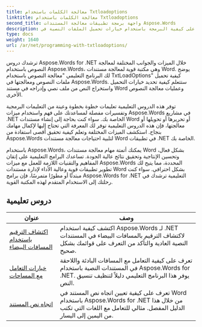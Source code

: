 ```yaml
---
title: معالجة الكلمات باستخدام Txtloadoptions
linktitle: معالجة الكلمات باستخدام Txtloadoptions
second_title: واجهة برمجة تطبيقات معالجة المستندات Aspose.Words
description: تعرف على كيفية البرمجة باستخدام خيارات تحميل الملفات النصية في Aspose.Words for .NET. تعرف على كيفية تحديد الترميز وتجاهل الأحرف غير المعروفة والتعامل مع فواصل الأسطر والمزيد من خلال دروس تعليمية خطوة بخطوة وعينة من التعليمات البرمجية بلغة C#.
type: docs
weight: 1640
url: /ar/net/programming-with-txtloadoptions/
---
```

ترشدك دروس Aspose.Words for .NET خلال الميزات والجوانب المختلفة لمعالجة النصوص باستخدام Aspose.Words، وهي مكتبة قوية لمعالجة مستندات Word. يوضح لك البرنامج التعليمي "معالجة النصوص باستخدام TxtLoadOptions" كيفية تحميل ملفات النصوص ومعالجتها في Aspose.Words. ستتعلم كيفية تحديد خيارات التحميل واستخراج النص من ملف نصي وإدراجه في مستند Word وعمليات معالجة النصوص الأخرى.

توفر هذه الدروس التعليمية تعليمات خطوة بخطوة وعينة من التعليمات البرمجية وتفسيرات مفصلة لمساعدتك على فهم واستخدام ميزات Aspose.Words في مشاريع .NET الخاصة بك. سواء كنت بحاجة إلى إنشاء مستندات Word أو تحريرها أو تحويلها أو معالجتها، فإن هذه الدروس التعليمية توفر لك المعرفة التي تحتاج إليها لإكمال مهامك بنجاح. استكشف الميزات المختلفة وتعلم كيفية تحقيق أقصى استفادة من Aspose.Words لتلبية احتياجات معالجة مستندات Word في تطبيقات .NET الخاصة بك.

باستخدام Aspose.Words، يمكنك أتمتة مهام معالجة مستندات Word بشكل فعال، وتحسين الإنتاجية وتحقيق نتائج عالية الجودة. تساعدك البرامج التعليمية على إتقان المفاهيم والتقنيات اللازمة للعمل مع ميزات Aspose.Words المحددة، مما يتيح لك تطوير تطبيقات قوية وعالية الأداء لإدارة مستندات Word بشكل احترافي. سواء كنت مبتدئًا أو مطورًا متمرسًا، فإن برامج Aspose.Words for .NET التعليمية ترشدك في رحلتك إلى الاستخدام المتقدم لهذه المكتبة القوية.

 ## دروس تعليمية
| عنوان | وصف |
| --- | --- |
| [اكتشاف الترقيم باستخدام المسافات البيضاء](./detect-numbering-with-whitespaces/) | اكتشف كيفية استخدام Aspose.Words لـ .NET لاكتشاف الترقيم بالمسافات البيضاء في المستندات النصية العادية والتأكد من التعرف على قوائمك بشكل صحيح. |
| [خيارات التعامل مع المساحات](./handle-spaces-options/) | تعرف على كيفية التعامل مع المسافات البادئة واللاحقة في المستندات النصية باستخدام Aspose.Words for .NET. يوفر هذا البرنامج التعليمي دليلاً لتنظيف تنسيق النص. |
| [اتجاه نص المستند](./document-text-direction/) | تعرف على كيفية تعيين اتجاه نص المستند في Word باستخدام Aspose.Words for .NET من خلال هذا الدليل المفصل. مثالي للتعامل مع اللغات التي تكتب من اليمين إلى اليسار. |